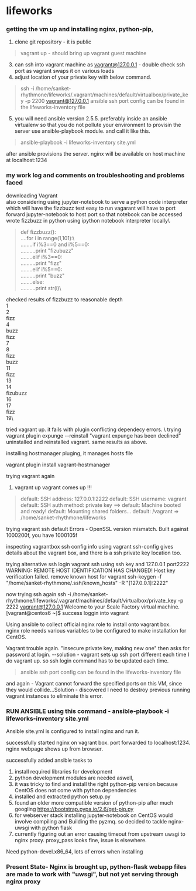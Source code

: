 # lifeworks

### getting the vm up and installing nginx, python-pip, 
1. clone git repository - it is public
> vagrant up - should bring up vagrant guest machine
3. can ssh into vagrant machine as vagrant@127.0.0.1 - double check ssh port as vagrant swaps it on various loads
4. adjust location of your private key with below command.
> ssh -i /home/sanket-rhythmone/lifeworks/.vagrant/machines/default/virtualbox/private_key -p 2200 vagrant@127.0.0.1
> ansible ssh port config can be found in the lifeworks-inventory file

5. you will need ansible version 2.5.5. preferably inside an ansible virtualenv so that you do not pollute your environment
to provisin the server use ansible-playbook module. and call it like this.
> ansible-playbook -i lifeworks-inventory site.yml

after ansible provisions the server. nginx will be available on host machine at localhost:1234


### my work log and comments on troubleshooting and problems faced

 downloading Vagrant \
 also considering using jupyter-notebook to serve a python code interpreter which will have the fizzbuzz test easy to run
 vagarant will have to port forward jupyter-notebook to host port so that notebook can be accessed
 wrote fizzbuzz in python using ipython notebook interpreter locally\
 
> def fizzbuzz():\
> ....for i in range(1,101):\  
> ........if i%3==0 and i%5==0:\
> ..........print "fizubuzz"\
> ........elif i%3==0:\
> ..........print "fizz"\
> ........elif i%5==0:\
> ..........print "buzz"\
> ........else:\
> ..........print str(i)\

 checked results of fizzbuzz to reasonable depth\
 1\
 2\
 fizz\
 4\
 buzz\
 fizz\
 7\
 8\
 fizz\
 buzz\
 11\
 fizz\
 13\
 14\
 fizubuzz\
 16\
 17\
 fizz\
 19\

tried vagrant up. it fails with plugin conflicting dependecy errors.  \ 
 trying vagrant plugin expunge --reinstall
 "vagrant expunge has been declined"
uninstalled and reinstalled vagrant.
same results as above. 

installing hostmanager pluging, it manages hosts file

vagrant plugin install vagrant-hostmanager
 
 trying vagrant again
 1. vagrant up 
 vagrant comes up !!!
> default: SSH address: 127.0.0.1:2222
    default: SSH username: vagrant
    default: SSH auth method: private key
==> default: Machine booted and ready!
 default: Mounting shared folders...
    default: /vagrant => /home/sanket-rhythmone/lifeworks

trying vagrant ssh default
Errors - OpenSSL version mismatch. Built against 1000200f, you have 1000105f

inspecting vagrantbox ssh config info using 
vagrant ssh-config
gives details about the vagrant box, and there is a ssh private key location too.

trying alternative ssh login vagrant ssh using ssh key and 127.0.0.1 port2222
WARNING: REMOTE HOST IDENTIFICATION HAS CHANGED!
Host key verification failed.
remove known host for vagrant 
ssh-keygen -f "/home/sanket-rhythmone/.ssh/known_hosts" -R "[127.0.0.1]:2222"

now trying ssh again 
ssh -i /home/sanket-rhythmone/lifeworks/.vagrant/machines/default/virtualbox/private_key -p 2222 vagrant@127.0.0.1
Welcome to your Scale Factory virtual machine.
[vagrant@centos6 ~]$
success loggin into vagrant

Using ansible to collect official nginx role to install onto vagrant box. \
nginx role needs various variables to be configured to make installation for CentOS. 

Vagrant trouble again. "insecure private key, making new one" then asks for password at login.
--solution - vagrant sets up ssh port different each time I do vagrant up. so ssh login command has to be updated each time.
> ansible ssh port config can be found in the lifeworks-inventory file
 
and again - Vagrant cannot forward the specified ports on this VM, since they
would collide...Solution - discovered I need to destroy previous running vagrant instances to eliminate this error.

### RUN ANSIBLE using this command - ansible-playbook -i lifeworks-inventory site.yml

Ansible site.yml is configured to install nginx and run it.

successfully started nginx on vagrant box. port forwarded to localhost:1234. nginx webpage shows up from browser.

successfully added ansible tasks to 
1. install required libraries for development
2. python development modules are needed aswell, 
3. it was tricky to find and install the right python-pip version because CentOS does not come with python dependencies
4. installed and extracted python setup.py
5. found an older more compatible version of python-pip after much googling https://bootstrap.pypa.io/2.6/get-pip.py
6. for webserver stack installing jupyter-notebook on CentOS would involve compiling and Building the pyzmq. so decided to tackle nginx-uwsgi with python flask
7. currently figuring out an error causing timeout from upstream uwsgi to nginx proxy. proxy_pass looks fine, issue is elsewhere.



Need python-devel.x86_64, lots of errors when installing

### Present State- Nginx is brought up, python-flask webapp files are made to work with "uwsgi", but not yet serving through nginx proxy
 



